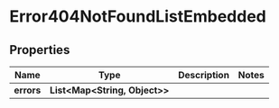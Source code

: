 

# Error404NotFoundListEmbedded


## Properties

| Name | Type | Description | Notes |
|------------ | ------------- | ------------- | -------------|
|**errors** | **List&lt;Map&lt;String, Object&gt;&gt;** |  |  |



